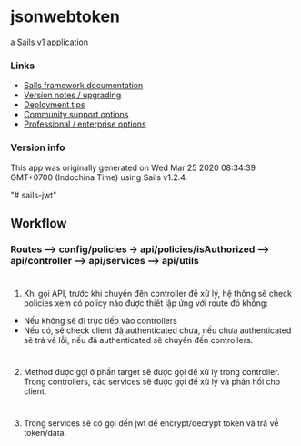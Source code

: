 # jsonwebtoken

a [Sails v1](https://sailsjs.com) application


### Links

+ [Sails framework documentation](https://sailsjs.com/get-started)
+ [Version notes / upgrading](https://sailsjs.com/documentation/upgrading)
+ [Deployment tips](https://sailsjs.com/documentation/concepts/deployment)
+ [Community support options](https://sailsjs.com/support)
+ [Professional / enterprise options](https://sailsjs.com/enterprise)


### Version info

This app was originally generated on Wed Mar 25 2020 08:34:39 GMT+0700 (Indochina Time) using Sails v1.2.4.

<!-- Internally, Sails used [`sails-generate@1.16.13`](https://github.com/balderdashy/sails-generate/tree/v1.16.13/lib/core-generators/new). -->



<!--
Note:  Generators are usually run using the globally-installed `sails` CLI (command-line interface).  This CLI version is _environment-specific_ rather than app-specific, thus over time, as a project's dependencies are upgraded or the project is worked on by different developers on different computers using different versions of Node.js, the Sails dependency in its package.json file may differ from the globally-installed Sails CLI release it was originally generated with.  (Be sure to always check out the relevant [upgrading guides](https://sailsjs.com/upgrading) before upgrading the version of Sails used by your app.  If you're stuck, [get help here](https://sailsjs.com/support).)
-->

"# sails-jwt" 

## Workflow
### Routes --> config/policies -> api/policies/isAuthorized --> api/controller --> api/services --> api/utils
#
1. Khi gọi API, trước khi chuyển đến controller để xử lý, hệ thống sẽ check policies xem có policy nào được thiết lập ứng với route đó không:
+ Nếu không sẽ đi trực tiếp vào controllers
+ Nếu có, sẽ check client đã authenticated chưa, nếu chưa authenticated sẽ trả về lỗi, nếu đã authenticated sẽ chuyển đến controllers.
#
2. Method được gọi ở phần target sẽ được gọi để xử lý trong controller. Trong controllers, các services sẽ được gọi để xử lý và phản hồi cho client.
#
3. Trong services sẽ có gọi đến jwt để encrypt/decrypt token và trả về token/data.
